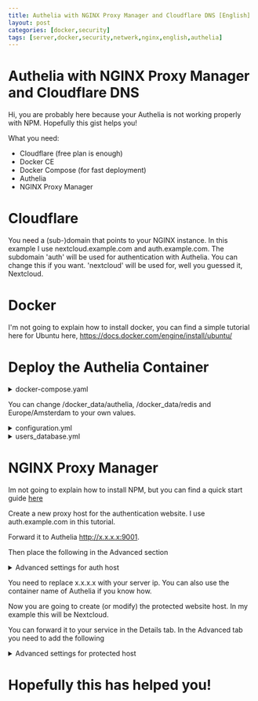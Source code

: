 ```yaml
---
title: Authelia with NGINX Proxy Manager and Cloudflare DNS [English]
layout: post
categories: [docker,security]
tags: [server,docker,security,netwerk,nginx,english,authelia]
---
```


# Authelia with NGINX Proxy Manager and Cloudflare DNS

Hi, you are probably here because your Authelia is not working properly with NPM. Hopefully this gist helps you!


What you need:
 - Cloudflare (free plan is enough)
 - Docker CE
 - Docker Compose (for fast deployment)
 - Authelia
 - NGINX Proxy Manager


# Cloudflare

You need a (sub-)domain that points to your NGINX instance. In this example I use nextcloud.example.com and auth.example.com.
The subdomain 'auth' will be used for authentication with Authelia. You can change this if you want.
'nextcloud' will be used for, well you guessed it, Nextcloud.


# Docker

I'm not going to explain how to install docker, you can find a simple tutorial here for Ubuntu here, https://docs.docker.com/engine/install/ubuntu/


# Deploy the Authelia Container

<details>
<summary>docker-compose.yaml</summary><br/>
  
``` yaml
version: '3.3'

networks:
  net:
    driver: bridge

services:
  authelia:
    image: authelia/authelia:4
    container_name: authelia
    volumes:
      - /docker_data/authelia:/config
    networks:
      - net
    ports:
      - 9001:9091
    restart: unless-stopped
    healthcheck:
      disable: true
    environment:
      - TZ=Europe/Amsterdam
  redis:
    image: redis:alpine
    container_name: redis
    volumes:
      - /docker_data/redis:/data
    networks:
      - net
    ports:
      - 6379:6379
    restart: unless-stopped
    environment:
      - TZ=Europe/Amsterdam
```
</details>

You can change /docker_data/authelia, /docker_data/redis and Europe/Amsterdam to your own values.

<details>
<summary>configuration.yml</summary><br/>

```yaml
---
###############################################################
#                   Authelia configuration                    #
###############################################################

jwt_secret: A_VERY_COOL_SECRET
default_redirection_url: YOUR AUTH URL

server:
  host: 0.0.0.0
  port: 9091

theme: dark
log:
  level: debug
# This secret can also be set using the env variables AUTHELIA_JWT_SECRET_FILE

totp:
  issuer: YOUR DOMAIN

duo_api:
 hostname: api-123456789.example.com
 integration_key: ABCDEF
 # This secret can also be set using the env variables AUTHELIA_DUO_API_SECRET_KEY_FILE
 secret_key: 1234567890abcdefghifjkl

authentication_backend:
  file:
    path: /config/users_database.yml

access_control:
  default_policy: two_factor
  rules:
    # Rules applied to everyone
    - domain: public.example.com
      policy: bypass
    - domain: traefik.example.com
      policy: one_factor
    - domain: secure.example.com
      policy: two_factor

session:
  name: authelia_session
  # This secret can also be set using the env variables AUTHELIA_SESSION_SECRET_FILE
  secret: unsecure_session_secret_dit_is_nu_wel_secure
  expiration: 3600  # 1 hour
  inactivity: 300  # 5 minutes
  domain: YOUR DOMAIN  # Should match whatever your root protected domain is

  redis:
    host: redis
    port: 6379
    # This secret can also be set using the env variables AUTHELIA_SESSION_REDIS_PASSWORD_FILE
    # password: authelia

regulation:
  max_retries: 3
  find_time: 120
  ban_time: 300

storage:
  encryption_key: YOUR ENCRYPTION KEY
  local:
    path: /config/db.sqlite3

notifier:
  smtp:
    username: no-reply@example.com
    # This secret can also be set using the env variables AUTHELIA_NOTIFIER_SMTP_PASSWORD_FILE
    password: 
    host: mail.example.com
    port: 465
    sender: no-reply@example.com

webauthn:
  disable: false
  display_name: Authelia
  attestation_conveyance_preference: indirect
  user_verification: preferred
  timeout: 60s
...
```
</details>

<details>
<summary>users_database.yml</summary><br/>
  
```yaml
---
###############################################################
#                         Users Database                      #
###############################################################

# This file can be used if you do not have an LDAP set up.

# List of users
users:
  authelia:
    displayname: "Authelia User"
    # Password is authelia
    password: "$6$rounds=50000$BpLnfgDsc2WD8F2q$Zis.ixdg9s/UOJYrs56b5QEZFiZECu0qZVNsIYxBaNJ7ucIL.nlxVCT5tqh8KHG8X4tlwCFm5r6NTOZZ5qRFN/"  # yamllint disable-line rule:line-length
    email: authelia@authelia.com
    groups:
      - admins
      - dev
...
  ```
</details>



# NGINX Proxy Manager

Im not going to explain how to install NPM, but you can find a quick start guide [here](https://nginxproxymanager.com/guide/#quick-setup)

Create a new proxy host for the authentication website. I use auth.example.com in this tutorial.

Forward it to Authelia http://x.x.x.x:9001. 

Then place the following in the Advanced section
<details>
<summary>Advanced settings for auth host</summary><br/>

```yaml
location / {
set $upstream_authelia http://x.x.x.x:9001;
proxy_pass $upstream_authelia;
client_body_buffer_size 128k;

#Timeout if the real server is dead
proxy_next_upstream error timeout invalid_header http_500 http_502 http_503;

# Advanced Proxy Config
send_timeout 5m;
proxy_read_timeout 360;
proxy_send_timeout 360;
proxy_connect_timeout 360;

# Basic Proxy Config
proxy_set_header Host $host;
proxy_set_header X-Forwarded-For $proxy_add_x_forwarded_for;
proxy_set_header X-Forwarded-Proto $scheme;
proxy_set_header X-Forwarded-Host $http_host;
proxy_set_header X-Forwarded-Uri $request_uri;
proxy_set_header X-Forwarded-Ssl on;
proxy_redirect  http://  $scheme://;
proxy_http_version 1.1;
proxy_set_header Connection "";
proxy_cache_bypass $cookie_session;
proxy_no_cache $cookie_session;
proxy_buffers 64 256k;
real_ip_header CF-Connecting-IP;
add_header Referrer-Policy "no-referrer";
}
```
</details>


You need to replace x.x.x.x with your server ip. You can also use the container name of Authelia if you know how.
  
Now you are going to create (or modify) the protected website host. In my example this will be Nextcloud.

You can forward it to your service in the Details tab. In the Advanced tab you need to add the following

<details>
<summary>Advanced settings for protected host</summary><br/>

```yaml
location /authelia {
internal;
set $upstream_authelia http://YOUR AUTHELIA IP AND PORT/api/verify;
proxy_pass_request_body off;
proxy_pass $upstream_authelia;    
proxy_set_header Content-Length "";

# Timeout if the real server is dead
proxy_next_upstream error timeout invalid_header http_500 http_502 http_503;
client_body_buffer_size 128k;
proxy_set_header Host $host;
proxy_set_header X-Original-URL $scheme://$http_host$request_uri;
proxy_set_header X-Forwarded-For $remote_addr; 
proxy_set_header X-Forwarded-Proto $scheme;
proxy_set_header X-Forwarded-Host $http_host;
proxy_set_header X-Forwarded-Uri $request_uri;
proxy_set_header X-Forwarded-Ssl on;
proxy_redirect  http://  $scheme://;
proxy_set_header Connection "";
proxy_cache_bypass $cookie_session;
proxy_no_cache $cookie_session;
proxy_buffers 4 32k;
send_timeout 5m;
proxy_read_timeout 240;
proxy_send_timeout 240;
proxy_connect_timeout 240;
}

location / {
proxy_pass http://YOUR SERVICE;

auth_request /authelia;
auth_request_set $target_url https://$http_host$request_uri;
auth_request_set $user $upstream_http_remote_user;
auth_request_set $email $upstream_http_remote_email;
auth_request_set $groups $upstream_http_remote_groups;
proxy_set_header Remote-User $user;
proxy_set_header Remote-Email $email;
proxy_set_header Remote-Groups $groups;

error_page 401 =302 https://YOUR AUTH DOMAIN/?rd=$target_url;

client_body_buffer_size 128k;

proxy_next_upstream error timeout invalid_header http_500 http_502 http_503;

send_timeout 5m;
proxy_read_timeout 360;
proxy_send_timeout 360;
proxy_connect_timeout 360;

proxy_set_header Host $host;
proxy_set_header Upgrade $http_upgrade;
proxy_set_header Connection upgrade;
proxy_set_header Accept-Encoding gzip;
proxy_set_header X-Real-IP $remote_addr;
proxy_set_header X-Forwarded-For $proxy_add_x_forwarded_for;
proxy_set_header X-Forwarded-Proto $scheme;
proxy_set_header X-Forwarded-Host $http_host;
proxy_set_header X-Forwarded-Uri $request_uri;
proxy_set_header X-Forwarded-Ssl on;
proxy_redirect  http://  $scheme://;
proxy_http_version 1.1;
proxy_set_header Connection "";
proxy_cache_bypass $cookie_session;
proxy_no_cache $cookie_session;
proxy_buffers 64 256k;

real_ip_header CF-Connecting-IP;

}
```
  
There are 3 placeholders in this example, YOUR SERVICE (nextcloud:80), YOUR AUTHELIA IP AND PORT (192.168.0.20:9001) and YOUR AUTH DOMAIN (auth.example.com).
  
The real_ip_header is going to forward the real ip of the visiter.
</details>


# Hopefully this has helped you!